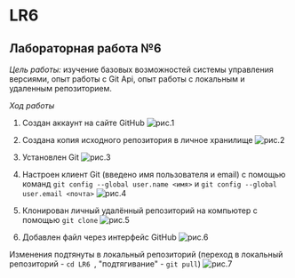 # LR6
## Лабораторная работа №6

*Цель работы:* изучение базовых возможностей системы управления версиями, опыт работы с Git Api, опыт работы с локальным и удаленным репозиторием.

*Ход работы*

1. Создан аккаунт на сайте GitHub
![рис.1]("screenshots_git/photo_2023-11-13_16-17-24.jpg")

2. Создана копия исходного репозитория в личное хранилище
![рис.2]("screenshots_git/photo_2023-11-14_13-53-56.jpg")

3. Установлен Git
![рис.3]("screenshots_git/photo_2023-11-13_17-42-29.jpg")

4. Настроен клиент Git (введено имя пользователя и email) с помощью команд `git config --global user.name <имя>` и `git config --global user.email <почта>`
![рис.4]("screenshots_git/photo_2023-11-13_19-38-42.jpg")

5. Клонирован личный удалённый репозиторий на компьютер с помощью `git clone`
![рис.5]("screenshots_git/photo_2023-11-14_14-00-09.jpg")

6. Добавлен файл через интерфейс GitHub
![рис.6]("screenshots_git/photo_2023-11-14_14-02-07.jpg")

Изменения подтянуты в локальный репозиторий (переход в локальный репозиторий - `cd LR6 `,  "подтягивание" - `git pull`)
![рис.7]("screenshots_git/photo_2023-11-14_14-06-57.jpg")